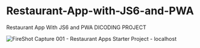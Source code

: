# Restaurant-App-with-JS6-and-PWA
Restaurant App With JS6 and PWA DICODING PROJECT


![FireShot Capture 001 - Restaurant Apps Starter Project - localhost](https://user-images.githubusercontent.com/28490695/181883071-c98e4675-3287-402b-9fe3-a68c0b99784f.png)
